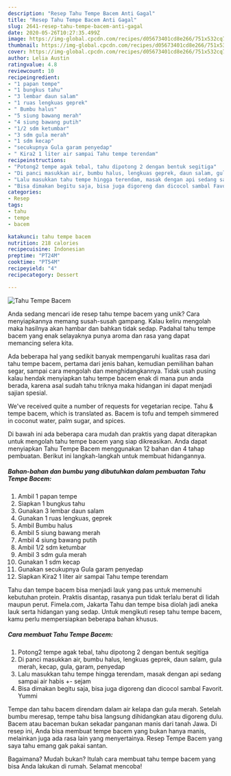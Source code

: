 ```yaml
---
description: "Resep Tahu Tempe Bacem Anti Gagal"
title: "Resep Tahu Tempe Bacem Anti Gagal"
slug: 2641-resep-tahu-tempe-bacem-anti-gagal
date: 2020-05-26T10:27:35.499Z
image: https://img-global.cpcdn.com/recipes/d05673401cd8e266/751x532cq70/tahu-tempe-bacem-foto-resep-utama.jpg
thumbnail: https://img-global.cpcdn.com/recipes/d05673401cd8e266/751x532cq70/tahu-tempe-bacem-foto-resep-utama.jpg
cover: https://img-global.cpcdn.com/recipes/d05673401cd8e266/751x532cq70/tahu-tempe-bacem-foto-resep-utama.jpg
author: Lelia Austin
ratingvalue: 4.8
reviewcount: 10
recipeingredient:
- "1 papan tempe"
- "1 bungkus tahu"
- "3 lembar daun salam"
- "1 ruas lengkuas geprek"
- " Bumbu halus"
- "5 siung bawang merah"
- "4 siung bawang putih"
- "1/2 sdm ketumbar"
- "3 sdm gula merah"
- "1 sdm kecap"
- "secukupnya Gula garam penyedap"
- " Kira2 1 liter air sampai Tahu tempe terendam"
recipeinstructions:
- "Potong2 tempe agak tebal, tahu dipotong 2 dengan bentuk segitiga"
- "Di panci masukkan air, bumbu halus, lengkuas geprek, daun salam, gula merah, kecap, gula, garam, penyedap"
- "Lalu masukkan tahu tempe hingga terendam, masak dengan api sedang sampai air habis +- sejam"
- "Bisa dimakan begitu saja, bisa juga digoreng dan dicocol sambal Favorit. Yummi"
categories:
- Resep
tags:
- tahu
- tempe
- bacem

katakunci: tahu tempe bacem 
nutrition: 218 calories
recipecuisine: Indonesian
preptime: "PT24M"
cooktime: "PT54M"
recipeyield: "4"
recipecategory: Dessert

---
```



![Tahu Tempe Bacem](https://img-global.cpcdn.com/recipes/d05673401cd8e266/751x532cq70/tahu-tempe-bacem-foto-resep-utama.jpg)

Anda sedang mencari ide resep tahu tempe bacem yang unik? Cara menyiapkannya memang susah-susah gampang. Kalau keliru mengolah maka hasilnya akan hambar dan bahkan tidak sedap. Padahal tahu tempe bacem yang enak selayaknya punya aroma dan rasa yang dapat memancing selera kita.

Ada beberapa hal yang sedikit banyak mempengaruhi kualitas rasa dari tahu tempe bacem, pertama dari jenis bahan, kemudian pemilihan bahan segar, sampai cara mengolah dan menghidangkannya. Tidak usah pusing kalau hendak menyiapkan tahu tempe bacem enak di mana pun anda berada, karena asal sudah tahu triknya maka hidangan ini dapat menjadi sajian spesial.

We&#39;ve received quite a number of requests for vegetarian recipe. Tahu &amp; tempe bacem, which is translated as. Bacem is tofu and tempeh simmered in coconut water, palm sugar, and spices.


Di bawah ini ada beberapa cara mudah dan praktis yang dapat diterapkan untuk mengolah tahu tempe bacem yang siap dikreasikan. Anda dapat menyiapkan Tahu Tempe Bacem menggunakan 12 bahan dan 4 tahap pembuatan. Berikut ini langkah-langkah untuk membuat hidangannya.

<!--inarticleads1-->

##### Bahan-bahan dan bumbu yang dibutuhkan dalam pembuatan Tahu Tempe Bacem:

1. Ambil 1 papan tempe
1. Siapkan 1 bungkus tahu
1. Gunakan 3 lembar daun salam
1. Gunakan 1 ruas lengkuas, geprek
1. Ambil  Bumbu halus
1. Ambil 5 siung bawang merah
1. Ambil 4 siung bawang putih
1. Ambil 1/2 sdm ketumbar
1. Ambil 3 sdm gula merah
1. Gunakan 1 sdm kecap
1. Gunakan secukupnya Gula garam penyedap
1. Siapkan  Kira2 1 liter air sampai Tahu tempe terendam


Tahu dan tempe bacem bisa menjadi lauk yang pas untuk memenuhi kebutuhan protein. Praktis disantap, rasanya pun tidak terlalu berat di lidah maupun perut. Fimela.com, Jakarta Tahu dan tempe bisa diolah jadi aneka lauk serta hidangan yang sedap. Untuk mengikuti resep tahu tempe bacem, kamu perlu mempersiapkan beberapa bahan khusus. 

<!--inarticleads2-->

##### Cara membuat Tahu Tempe Bacem:

1. Potong2 tempe agak tebal, tahu dipotong 2 dengan bentuk segitiga
1. Di panci masukkan air, bumbu halus, lengkuas geprek, daun salam, gula merah, kecap, gula, garam, penyedap
1. Lalu masukkan tahu tempe hingga terendam, masak dengan api sedang sampai air habis +- sejam
1. Bisa dimakan begitu saja, bisa juga digoreng dan dicocol sambal Favorit. Yummi


Tempe dan tahu bacem direndam dalam air kelapa dan gula merah. Setelah bumbu meresap, tempe tahu bisa langsung dihidangkan atau digoreng dulu. Bacem atau baceman bukan sekadar panganan manis dari tanah Jawa. Di resep ini, Anda bisa membuat tempe bacem yang bukan hanya manis, melainkan juga ada rasa lain yang menyertainya. Resep Tempe Bacem yang saya tahu emang gak pakai santan. 

Bagaimana? Mudah bukan? Itulah cara membuat tahu tempe bacem yang bisa Anda lakukan di rumah. Selamat mencoba!
